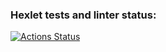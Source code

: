 ### Hexlet tests and linter status:
[![Actions Status](https://github.com/OnlySkillsR/frontend-project-46/actions/workflows/hexlet-check.yml/badge.svg)](https://github.com/OnlySkillsR/frontend-project-46/actions)
